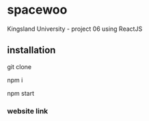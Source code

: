# spacewoo

Kingsland University - project 06 using ReactJS

## installation

git clone

npm i

npm start

### website link

